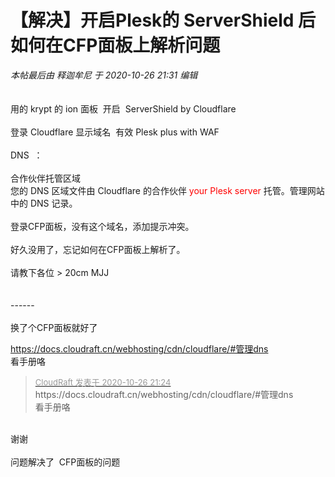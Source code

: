 # 【解决】开启Plesk的 ServerShield 后如何在CFP面板上解析问题


<i class="pstatus"> 本帖最后由 释迦牟尼 于 2020-10-26 21:31 编辑 </i><br />
<br />
<br />
用的 krypt 的 ion 面板&nbsp;&nbsp;开启&nbsp;&nbsp;ServerShield by Cloudflare<br />
<br />
登录 Cloudflare 显示域名&nbsp;&nbsp;有效 Plesk plus with WAF<br />
<br />
DNS&nbsp;&nbsp;：<br />
<br />
合作伙伴托管区域<br />
您的 DNS 区域文件由 Cloudflare 的合作伙伴 <font color="Red">your Plesk server</font> 托管。管理网站中的 DNS 记录。<br />
<br />
登录CFP面板，没有这个域名，添加提示冲突。<br />
<br />
好久没用了，忘记如何在CFP面板上解析了。<br />
<br />
请教下各位 &gt; 20cm MJJ <br />
<br />
<br />
------<br />
<br />
换了个CFP面板就好了<br />


https://docs.cloudraft.cn/webhosting/cdn/cloudflare/#管理dns<br />
看手册咯

<div class="quote"><blockquote><font size="2"><a href="https://www.hostloc.com/forum.php?mod=redirect&amp;goto=findpost&amp;pid=9356081&amp;ptid=758742" target="_blank"><font color="#999999">CloudRaft 发表于 2020-10-26 21:24</font></a></font><br />
https://docs.cloudraft.cn/webhosting/cdn/cloudflare/#管理dns<br />
看手册咯</blockquote></div><br />
谢谢<br />
<br />
问题解决了&nbsp;&nbsp;CFP面板的问题
